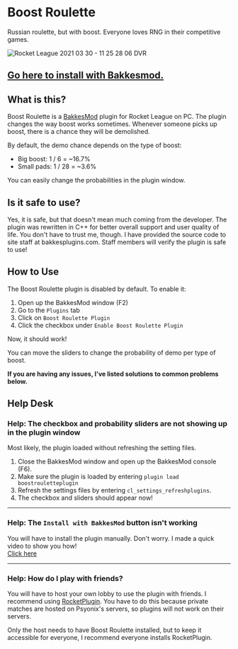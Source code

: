 # Boost Roulette

Russian roulette, but with boost. Everyone loves RNG in their competitive games.  

![Rocket League 2021 03 30 - 11 25 28 06 DVR](https://user-images.githubusercontent.com/8890971/113019258-65b90400-914f-11eb-9869-f81bb457c564.gif)

## **[Go here to install with Bakkesmod.](https://bakkesplugins.com/plugins/view/207)**
  
## What is this?

Boost Roulette is a [BakkesMod](https://www.bakkesmod.com/) plugin for Rocket League on PC.
The plugin changes the way boost works sometimes.
Whenever someone picks up boost, there is a chance they will be demolished.  

By default, the demo chance depends on the type of boost:  

- Big boost: 1 / 6 = ~16.7%
- Small pads: 1 / 28 = ~3.6%

You can easily change the probabilities in the plugin window.

## Is it safe to use?

Yes, it is safe, but that doesn't mean much coming from the developer. The plugin was rewritten in C++ for better overall support and user quality of life. You don't have to trust me, though. I have provided the source code to site staff at bakkesplugins.com. Staff members will verify the plugin is safe to use!

## How to Use

The Boost Roulette plugin is disabled by default. To enable it:

1. Open up the BakkesMod window (F2)
2. Go to the ```Plugins``` tab
3. Click on ```Boost Roulette Plugin```
4. Click the checkbox under ```Enable Boost Roulette Plugin```

Now, it should work!  

You can move the sliders to change the probability of demo per type of boost.

**If you are having any issues, I've listed solutions to common problems below.**

## Help Desk

### Help: The checkbox and probability sliders are not showing up in the plugin window

Most likely, the plugin loaded without refreshing the setting files.  

1. Close the BakkesMod window and open up the BakkesMod console (F6).
2. Make sure the plugin is loaded by entering ```plugin load boostrouletteplugin```
3. Refresh the settings files by entering ```cl_settings_refreshplugins```.
4. The checkbox and sliders should appear now!

---

### Help: The ```Install with BakkesMod``` button isn't working

You will have to install the plugin manually. Don't worry. I made a quick video to show you how!  
[Click here](https://youtu.be/EgsTUwlTjbM)

---

### Help: How do I play with friends?

You will have to host your own lobby to use the plugin with friends. I recommend using [RocketPlugin](https://bakkesplugins.com/plugins/view/26). You have to do this because private matches are hosted on Psyonix's servers, so plugins will not work on their servers.

Only the host needs to have Boost Roulette installed, but to keep it accessible for everyone, I recommend everyone installs RocketPlugin.
